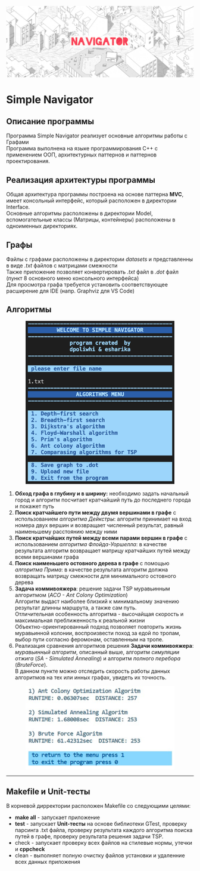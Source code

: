 <p align="center">
<img src="screenshots/2.JPG" alt="drawing"/>
</p>

# **Simple Navigator**

## Описание программы
Программа Simple Navigator реализует основные алгоритмы работы с Графами <br>
Программа выполнена на языке программирования С++ с применением ООП, архитектурных паттернов и паттернов проектирования.

## Реализация архитектуры программы

Общая архитектура программы построена на основе паттерна **MVC**, имеет консольный интерфейс, который расположен в директории Interface.<br>  Основные алгоритмы расположены в директории Model, вспомогательные классы (Матрицы, контейнеры) расположены в одноименных директориях.<br> 

## Графы
Файлы с графами расположены в директории *datasets* и представленны в виде *.txt* файлов с матрицами смежности <br>
Также приложение позволяет конвертировать *.txt* файл в *.dot* файл (пункт 8 основного меню консольного интерфейса) <br>
Для просмотра графа требуется установить соответствующее расширение для IDE (напр.  Graphviz для VS Code)

## Алгоритмы
<p align="center">
<img src="screenshots/1.png" alt="drawing" width="400"/>
</p>

1. **Обход графа в глубину и в ширину:** необходимо задать начальный город и алгоритм посчитает кратчайший путь до последнего города и покажет путь <br>
2. **Поиск кратчайшего пути между двумя вершинами в графе** с использованием *алгоритма Дейкстры*: алгоритм принимает на вход номера двух вершин и возвращает численный результат, равный наименьшему расстоянию между ними <br>
3. **Поиск кратчайших путей между всеми парами вершин в графе** с использованием *алгоритма Флойда-Уоршелла*: в качестве результата алгоритм возвращает матрицу кратчайших путей между всеми вершинами графа <br>
4. **Поиск наименьшего остовного дерева в графе** с помощью *алгоритма Прима*: в качестве результата алгоритм должна возвращать матрицу смежности для минимального остовного дерева <br>
5. **Задача коммивояжера**: решение задачи TSP муравьинным алгоритмом (*ACO - Ant Colony Optimization*) <br> Алгоритм выдаст наиболее близкий к минимальному значению результат длинны маршрута, а также сам путь. <br> Отличительная особенность алгоритма - высочайщая скорость и максимальная преближенность к реальной жизни <br> Объектно-ориентированный подход позволяет повторить жизнь муравьинной колонии, воспроизвести поход за едой по тропам, выбор пути согласно феромонам, оставленным на тропе. <br>
6. Реализация сравнения алгоритмов решения **Задачи коммивояжера**: *муравьинный алгоритм*, описанный выше, алгоритм *симуляции отжига* (*SA - Simulated Annealing*) и алгоритм *полного перебора* (*BruteForce*). <br> В данном пункте можно отследить скорость работы данных алгоритмов на тех или инных графах, увидеть их точность. 


<p align="center">
<img src="screenshots/3.jpg" alt="drawing" width="400"/>
</p>

********* 

## Makefile и Unit-тесты
В корневой дирректории расположен Makefile со следующими целями:

* **make all** - запускает приложение<br>
* **test** - запускает **Unit-тесты** на основе библиотеки GTest, проверку парсинга .txt файла, проверку результата каждого алгоритма поиска путей в графе, проверку результата решения задачи TSP.<br> 
* check - запускает проверку всех файлов на стилевые нормы, утечки и **cppcheck**
* clean - выполняет полную очистку файлов установки и удаленние всех данных приложения
